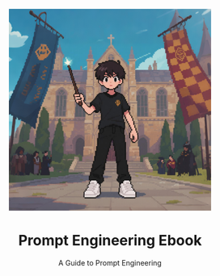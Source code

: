 <p align="center">
  <img src="/prompt-engineering-ebook/cover.png" alt="Prompt Engineering Ebook Cover" width="400" height="400">
</p>

<h1 align="center">Prompt Engineering Ebook</h1>
<p align="center">A Guide to Prompt Engineering</p>
